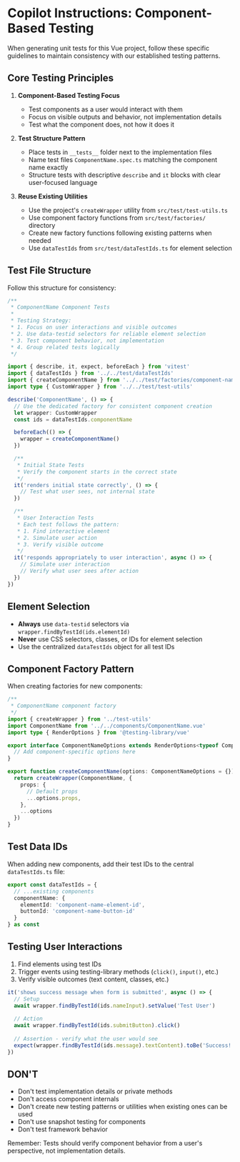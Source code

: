 # Copilot Instructions: Component-Based Testing

When generating unit tests for this Vue project, follow these specific guidelines to maintain consistency with our established testing patterns.

## Core Testing Principles

1. **Component-Based Testing Focus**
   - Test components as a user would interact with them
   - Focus on visible outputs and behavior, not implementation details
   - Test what the component does, not how it does it

2. **Test Structure Pattern**
   - Place tests in `__tests__` folder next to the implementation files
   - Name test files `ComponentName.spec.ts` matching the component name exactly
   - Structure tests with descriptive `describe` and `it` blocks with clear user-focused language

3. **Reuse Existing Utilities**
   - Use the project's `createWrapper` utility from `src/test/test-utils.ts`
   - Use component factory functions from `src/test/factories/` directory
   - Create new factory functions following existing patterns when needed
   - Use `dataTestIds` from `src/test/dataTestIds.ts` for element selection

## Test File Structure

Follow this structure for consistency:

```typescript
/**
 * ComponentName Component Tests
 * 
 * Testing Strategy:
 * 1. Focus on user interactions and visible outcomes
 * 2. Use data-testid selectors for reliable element selection
 * 3. Test component behavior, not implementation
 * 4. Group related tests logically
 */

import { describe, it, expect, beforeEach } from 'vitest'
import { dataTestIds } from '../../test/dataTestIds'
import { createComponentName } from '../../test/factories/component-name'
import type { CustomWrapper } from '../../test/test-utils'

describe('ComponentName', () => {
  // Use the dedicated factory for consistent component creation
  let wrapper: CustomWrapper
  const ids = dataTestIds.componentName

  beforeEach(() => {
    wrapper = createComponentName()
  })

  /**
   * Initial State Tests
   * Verify the component starts in the correct state
   */
  it('renders initial state correctly', () => {
    // Test what user sees, not internal state
  })

  /**
   * User Interaction Tests
   * Each test follows the pattern:
   * 1. Find interactive element
   * 2. Simulate user action
   * 3. Verify visible outcome
   */
  it('responds appropriately to user interaction', async () => {
    // Simulate user interaction
    // Verify what user sees after action
  })
})
```

## Element Selection

- **Always** use `data-testid` selectors via `wrapper.findByTestId(ids.elementId)` 
- **Never** use CSS selectors, classes, or IDs for element selection
- Use the centralized `dataTestIds` object for all test IDs

## Component Factory Pattern

When creating factories for new components:

```typescript
/**
 * ComponentName component factory
 */
import { createWrapper } from '../test-utils'
import ComponentName from '../../components/ComponentName.vue'
import type { RenderOptions } from '@testing-library/vue'

export interface ComponentNameOptions extends RenderOptions<typeof ComponentName> {
  // Add component-specific options here
}

export function createComponentName(options: ComponentNameOptions = {}) {
  return createWrapper(ComponentName, {
    props: {
      // Default props
      ...options.props,
    },
    ...options
  })
}
```

## Test Data IDs

When adding new components, add their test IDs to the central `dataTestIds.ts` file:

```typescript
export const dataTestIds = {
  // ...existing components
  componentName: {
    elementId: 'component-name-element-id',
    buttonId: 'component-name-button-id'
  }
} as const
```

## Testing User Interactions

1. Find elements using test IDs
2. Trigger events using testing-library methods (`click()`, `input()`, etc.)
3. Verify visible outcomes (text content, classes, etc.)

```typescript
it('shows success message when form is submitted', async () => {
  // Setup
  await wrapper.findByTestId(ids.nameInput).setValue('Test User')
  
  // Action
  await wrapper.findByTestId(ids.submitButton).click()
  
  // Assertion - verify what the user would see
  expect(wrapper.findByTestId(ids.message).textContent).toBe('Success!')
})
```

## DON'T

- Don't test implementation details or private methods
- Don't access component internals
- Don't create new testing patterns or utilities when existing ones can be used
- Don't use snapshot testing for components
- Don't test framework behavior

Remember: Tests should verify component behavior from a user's perspective, not implementation details.
